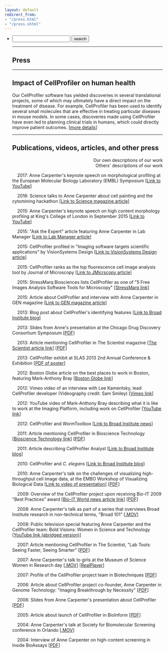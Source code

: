 ```yaml
---
layout: default
redirect_from:
- "/press.html"
- "/press.shtml"
---
```

<section>
    <div class="row">
        <div class="column-12">
            <ul>
                <li class="navsearch">
                    <form action="http://google.com/search"
                        method="get" onsubmit=
                        "location.href = this.action + '?&amp;q=%2Bsite:cellprofiler.org+' + this.query.value; return false;">
                        <input maxlength="255" name="query"
                        size="20" type="text" value="">
                        <input type="submit" value="search">
                    </form>
                </li>
                <li style="list-style: none; display: inline">
                    <hr>
                    <h1>Press</h1>
                    <hr>
                    <h2>Impact of CellProfiler on human
                    health</h2>
                    <p>Our CellProfiler software has yielded
                        discoveries in several translational
                        projects, some of which may ultimately have
                        a direct impact on the treatment of
                        disease. For example, CellProfiler has been
                        used to identify several small molecules
                        that are effective in treating particular
                        diseases in mouse models. In some cases,
                        discoveries made using CellProfiler have
                        even led to planning clinical trials in
                        humans, which could directly improve
                        patient outcomes. [<a href="/impact">more
                        details</a>]</p>
                        <hr>
                        <h2>Publications, videos, articles, and
                        other press</h2>
                        <p align="right"><span class=
                            "style1"><img height="12" src=
                            "http://d1zymp9ayga15t.cloudfront.net/images/CP-purp.gif"
                            width="12"> Our own descriptions of our
                            work<br>
                            <img height="12" src=
                            "http://d1zymp9ayga15t.cloudfront.net/images/CP-red.gif"
                        width="12"> Others'</span> <span class=
                        "style1">descriptions of our
                    work<br></span></p>
                    <p><img height="12" src=
                        "http://d1zymp9ayga15t.cloudfront.net/images/CP-purp.gif"
                        width="12"> 2017: Anne Carpenter's keynote
                        speech on morphological profiling
                        at the European Molecular Biology Laboratory (EMBL) Symposium [<a href=
                            "https://www.youtube.com/watch?v=dKAJoxMoZz0">Link
                        to YouTube</a>]</p>
                        <p><img height="12" src=
                            "http://d1zymp9ayga15t.cloudfront.net/images/CP-red.gif"
                            width="12"> 2016: Science talks to Anne Carpenter about cell painting and the cytomining hackathon [<a href=
                                "http://science.sciencemag.org/content/352/6288/877.full">Link
                            to Science magazine article</a>]</p>
                            <p><img height="12" src=
                                "http://d1zymp9ayga15t.cloudfront.net/images/CP-purp.gif"
                                width="12"> 2015: Anne Carpenter's keynote
                                speech on high content morphology profiling
                                at King's College of London in September
                                2015 [<a href=
                                    "https://www.youtube.com/watch?v=y3Zwj8LtRHU">Link
                                to YouTube</a>]</p>
                                <p><img height="12" src=
                                    "http://d1zymp9ayga15t.cloudfront.net/images/CP-red.gif"
                                    width="12"> 2015: "Ask the Expert" article
                                    featuring Anne Carpenter in Lab Manager
                                    [<a href=
                                        "http://www.labmanager.com/ask-the-expert/2015/02/trends-in-image-analysis-software?fw1pk=2#.VO9yhrOS0VM">Link
                                    to Lab Manager article</a>]</p>
                                    <p><img height="12" src=
                                        "http://d1zymp9ayga15t.cloudfront.net/images/CP-red.gif"
                                        width="12"> 2015: CellProfiler profiled in
                                        "Imaging software targets scientific
                                        applications" by VisionSystems Design
                                        [<a href=
                                            "http://www.vision-systems.com/articles/print/volume-19/issue-5/features/imaging-software-targets-scientific-applications.html">Link
                                        to VisionSystems Design article</a>]</p>
                                        <p><img height="12" src=
                                            "http://d1zymp9ayga15t.cloudfront.net/images/CP-red.gif"
                                            width="12"> 2015: CellProfiler ranks as the
                                            top fluorescence cell image analysis tool
                                            by Journal of Microscopy [<a href=
                                                "http://onlinelibrary.wiley.com/doi/10.1111/jmi.12184/abstract#.VSgYoxr_HCk.twitter">Link
                                            to JMicrscopy article</a>]</p>
                                            <p><img height="12" src=
                                                "http://d1zymp9ayga15t.cloudfront.net/images/CP-red.gif"
                                                width="12"> 2015: StressMarq Biosciences
                                                lists CellProfiler as one of "5 Free Images
                                                Analysis Software Tools for Microscopy"
                                                [<a href=
                                                    "http://www.stressmarq.com/Blog/Stress-Reducers/Top-5-Free-Image-Analysis-Software-Tools-for-Micro.aspx#utm_sguid=148771,38f89dea-cb8c-2013-a4f4-35656c43a946">StressMarq
                                                link</a>]</p>
                                                <p><img height="12" src=
                                                    "http://d1zymp9ayga15t.cloudfront.net/images/CP-red.gif"
                                                    width="12"> 2015: Article about
                                                    CellProfiler and interview with Anne
                                                    Carpenter in GEN magazine [<a href=
                                                        "http://www.genengnews.com/gen-articles/high-content-s-bolder-palette/5408/?page=2">Link
                                                    to GEN magazine article</a>]</p>
                                                    <p><img height="12" src=
                                                        "http://d1zymp9ayga15t.cloudfront.net/images/CP-purp.gif"
                                                        width="12"> 2013: Blog post about
                                                        CellProfiler's identifying features
                                                        [<a href=
                                                            "http://www.broadinstitute.org/blog/cellprofiler%E2%80%99s-identifying-features">Link
                                                        to Broad Institute blog</a>]</p>
                                                        <p><img height="12" src=
                                                            "http://d1zymp9ayga15t.cloudfront.net/images/CP-purp.gif"
                                                            width="12"> 2013: Slides from Anne's
                                                            presentation at the Chicago Drug Discovery
                                                            Consortium Symposium [<a href=
                                                            "http://d1zymp9ayga15t.cloudfront.net/content/CDDC2013slides.pdf">PDF</a>]</p>
                                                            <p><img height="12" src=
                                                                "http://d1zymp9ayga15t.cloudfront.net/images/CP-red.gif"
                                                                width="12"> 2013: Article mentioning
                                                                CellProfiler in The Scientist magazine
                                                                [<a href=
                                                                    "http://www.the-scientist.com/?articles.view/articleNo/35281/title/Down-for-the-Count/">The
                                                                Scientist article link</a>] [<a href=
                                                            "http://d1zymp9ayga15t.cloudfront.net/content/papers/ADance_TheScientist-2013.pdf">PDF</a>]</p>
                                                            <p><img height="12" src=
                                                                "http://d1zymp9ayga15t.cloudfront.net/images/CP-purp.gif"
                                                                width="12"> 2013: CellProfiler exhibit at
                                                                SLAS 2013 2nd Annual Conference &
                                                                Exhibition [<a href=
                                                                    "http://d1zymp9ayga15t.cloudfront.net/content/2013_01_10_CellProfiler_SLAS_Poster_final.pdf">PDF
                                                                of poster</a>]</p>
                                                                <p><img height="12" src=
                                                                    "http://d1zymp9ayga15t.cloudfront.net/images/CP-red.gif"
                                                                    width="12"> 2012: Boston Globe article on
                                                                    the best places to work in Boston,
                                                                    featuring Mark-Anthony Bray [<a href=
                                                                        "http://www.bostonglobe.com/business/specials/top-places-to-work/2012/11/04/why-these-employees-love-their-jobs/WwvApbX5r5HwgD4eSPYOcJ/story.html">Boston
                                                                    Globe link</a>]</p>
                                                                    <p><img height="12" src=
                                                                        "http://d1zymp9ayga15t.cloudfront.net/images/CP-red.gif"
                                                                        width="12"> 2012: Vimeo video of an
                                                                        interview with Lee Kamentsky, lead
                                                                        CellProfiler developer (Videography credit:
                                                                        Sam Smiley) [<a href=
                                                                            "http://vimeo.com/43085639">Vimeo
                                                                        link</a>]</p>
                                                                        <p><img height="12" src=
                                                                            "http://d1zymp9ayga15t.cloudfront.net/images/CP-purp.gif"
                                                                            width="12"> 2012: YouTube video of
                                                                            Mark-Anthony Bray describing what it is
                                                                            like to work at the Imaging Platform,
                                                                            including work on CellProfiler [<a href=
                                                                                "http://www.youtube.com/watch?v=ilS8TB5KfVk">YouTube
                                                                            link</a>]</p>
                                                                            <p><img height="12" src=
                                                                                "http://d1zymp9ayga15t.cloudfront.net/images/CP-purp.gif"
                                                                                width="12"> 2012: CellProfiler and
                                                                                WormToolbox [<a href=
                                                                                    "http://www.broadinstitute.org/news/4138">Link
                                                                                to Broad Institute news</a>]</p>
                                                                                <p><img height="12" src=
                                                                                    "http://d1zymp9ayga15t.cloudfront.net/images/CP-red.gif"
                                                                                    width="12"> 2011: Article mentioning
                                                                                    CellProfiler in Bioscience Technology
                                                                                    [<a href=
                                                                                        "http://www.biosciencetechnology.com/articles/2011/07/simplifying-image-analysis-software">Bioscience
                                                                                    Technology link</a>] [<a href=
                                                                                "http://d1zymp9ayga15t.cloudfront.net/content/papers/MMay_BioscienceTechnology_2011.pdf">PDF</a>]</p>
                                                                                <p><img height="12" src=
                                                                                    "http://d1zymp9ayga15t.cloudfront.net/images/CP-purp.gif"
                                                                                    width="12"> 2011: Article describing
                                                                                    CellProfiler Analyst [<a href=
                                                                                        "http://www.broadinstitute.org/blog/i%E2%80%99ll-take-machine-learning-1000-alex">Link
                                                                                    to Broad Institute blog</a>]</p>
                                                                                    <p><img height="12" src=
                                                                                        "http://d1zymp9ayga15t.cloudfront.net/images/CP-purp.gif"
                                                                                        width="12"> 2010: CellProfiler and <i>C.
                                                                                        elegans</i> [<a href=
                                                                                            "http://www.broadinstitute.org/blog/carolina-wahlby-helps-roundworms-take-center-stage">Link
                                                                                        to Broad Institute blog</a>]</p>
                                                                                        <p><img height="12" src=
                                                                                            "http://d1zymp9ayga15t.cloudfront.net/images/CP-red.gif"
                                                                                            width="12"> 2010: Anne Carpenter's talk on
                                                                                            the challenges of visualizing
                                                                                            high-throughput cell image data, at the
                                                                                            EMBO Workshop of Visualizing Biological
                                                                                            Data [<a href=
                                                                                                "http://vimeo.com/11396552">Link to video
                                                                                            of presentation</a>] [<a href=
                                                                                        "http://vizbi.org/2010/Presentations/Anne_Carpenter.pdf">PDF</a>]</p>
                                                                                        <p><img height="12" src=
                                                                                            "http://d1zymp9ayga15t.cloudfront.net/images/CP-red.gif"
                                                                                            width="12"> 2009: Overview of the
                                                                                            CellProfiler project upon receiving Bio-IT
                                                                                            2009 "Best Practices" award [<a href=
                                                                                                "http://www.bio-itworld.com/news/2009/07/21/BP-Carpenter.html">Bio-IT
                                                                                            World news article link</a>] [<a href=
                                                                                        "http://d1zymp9ayga15t.cloudfront.net/content/CPhandout.pdf">PDF</a>]</p>
                                                                                        <p><img height="12" src=
                                                                                            "http://d1zymp9ayga15t.cloudfront.net/images/CP-purp.gif"
                                                                                            width="12"> 2008: Anne Carpenter's talk as
                                                                                            part of a series that overviews Broad
                                                                                            Institute research in non-technical terms,
                                                                                            &quot;Broad 101&quot; [<a href=
                                                                                            "http://d1zymp9ayga15t.cloudfront.net/content/movies/Broad101-AnneCarpenter.mov">.MOV</a>]</p>
                                                                                            <p><img height="12" src=
                                                                                                "http://d1zymp9ayga15t.cloudfront.net/images/CP-red.gif"
                                                                                                width="12"> 2008: Public television special
                                                                                                featuring Anne Carpenter and the
                                                                                                CellProfiler team: Bold Visions: Women in
                                                                                                Science and Technology [<a href=
                                                                                                    "http://www.youtube.com/watch?v=Hw7_Fxvktf0">YouTube
                                                                                                link (abridged version)</a>]</p>
                                                                                                <p><img height="12" src=
                                                                                                    "http://d1zymp9ayga15t.cloudfront.net/images/CP-red.gif"
                                                                                                    width="12"> 2007: Article mentioning
                                                                                                    CellProfiler in The Scientist, &quot;Lab
                                                                                                    Tools: Seeing Faster, Seeing Smarter&quot;
                                                                                                    [<a href=
                                                                                                    "http://d1zymp9ayga15t.cloudfront.net/content/papers/ECallaway_LabTools_TheScientist-2007.pdf">PDF</a>]</p>
                                                                                                    <p><img height="12" src=
                                                                                                        "http://d1zymp9ayga15t.cloudfront.net/images/CP-purp.gif"
                                                                                                        width="12"> 2007: Anne Carpenter's talk to
                                                                                                        girls at the Museum of Science Women in
                                                                                                        Research day [<a href=
                                                                                                        "http://d1zymp9ayga15t.cloudfront.net/content/movies/WomenInResearch.mov">.MOV</a>]
                                                                                                        [<a href=
                                                                                                        "http://d1zymp9ayga15t.cloudfront.net/content/movies/WomenInResearchVideo.rm">RealPlayer</a>]</p>
                                                                                                        <p><img height="12" src=
                                                                                                            "http://d1zymp9ayga15t.cloudfront.net/images/CP-red.gif"
                                                                                                            width="12"> 2007: Profile of the
                                                                                                            CellProfiler project team in Biotechniques
                                                                                                            [<a href=
                                                                                                            "http://d1zymp9ayga15t.cloudfront.net/content/papers/26.5-BiotechAboutAuthors.pdf">PDF</a>]</p>
                                                                                                            <p><img height="12" src=
                                                                                                                "http://d1zymp9ayga15t.cloudfront.net/images/CP-red.gif"
                                                                                                                width="12"> 2006: Article about
                                                                                                                CellProfiler project co-founder, Anne
                                                                                                                Carpenter in Genome Technology:
                                                                                                                &quot;Imaging Breakthrough by
                                                                                                                Necessity&quot; [<a href=
                                                                                                                "http://d1zymp9ayga15t.cloudfront.net/content/papers/25.5GenomeTech.pdf">PDF</a>]</p>
                                                                                                                <p><img height="12" src=
                                                                                                                    "http://d1zymp9ayga15t.cloudfront.net/images/CP-purp.gif"
                                                                                                                    width="12"> 2006: Slides from Anne
                                                                                                                    Carpenter's presentation about CellProfiler
                                                                                                                    [<a href=
                                                                                                                    "http://d1zymp9ayga15t.cloudfront.net/content/papers/CellProfilerHCAPresentation.pdf">PDF</a>]</p>
                                                                                                                    <p><img height="12" src=
                                                                                                                        "http://d1zymp9ayga15t.cloudfront.net/images/CP-red.gif"
                                                                                                                        width="12"> 2005: Article about launch of
                                                                                                                        CellProfiler in BioInform [<a href=
                                                                                                                            "http://d1zymp9ayga15t.cloudfront.net/content/papers/BioInformInterview.pdf"
                                                                                                                        target="_parent">PDF</a>]</p>
                                                                                                                        <p><img height="12" src=
                                                                                                                            "http://d1zymp9ayga15t.cloudfront.net/images/CP-purp.gif"
                                                                                                                            width="12"> 2004: Anne Carpenter's talk at
                                                                                                                            Society for Biomolecular Screening
                                                                                                                            conference in Orlando [<a href=
                                                                                                                                "http://d1zymp9ayga15t.cloudfront.net/content/movies/2006-SBS-Conference-Anne.mov">.MOV</a><a href="http://d1zymp9ayga15t.cloudfront.net/content/movies/2006-SBS-Conference-Anne.mov"></a>]</p>
                                                                                                                                <p><img height="12" src=
                                                                                                                                    "http://d1zymp9ayga15t.cloudfront.net/images/CP-red.gif"
                                                                                                                                    width="12"> 2004: Interview of Anne
                                                                                                                                    Carpenter on high-content screening in
                                                                                                                                    Inside BioAssays [<a href=
                                                                                                                                        "http://d1zymp9ayga15t.cloudfront.net/content/papers/InsideBioassaysInterview.pdf"
                                                                                                                                    target="_parent">PDF</a>]</p>
                                                                                                                                    <script src=
                                                                                                                                    "//ajax.googleapis.com/ajax/libs/jquery/1.11.0/jquery.min.js">
                                                                                                                                    </script>
                                                                                                                                    <script src="/js/app.js">
                                                                                                                                    </script>
                                                                                                                                </li>
                                                                                                                            </ul>
                                                                                                                        </div>
                                                                                                                    </div>
                                                                                                                </section>
                                                                                                            </div>
                                                                                                        </div>
                                                                                                    </div>
                                                                                                </body>
                                                                                            </html>